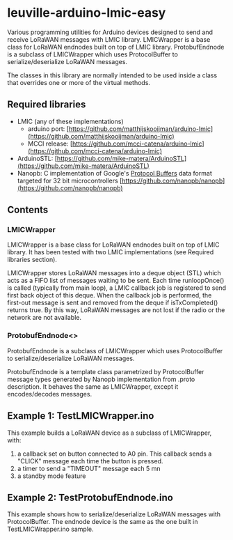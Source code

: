 # leuville-arduino-lmic-easy
Various programming utilities for Arduino devices designed to send and receive LoRaWAN messages with LMIC library.
LMICWrapper is a base class for LoRaWAN endnodes built on top of LMIC library.
ProtobufEndnode is a subclass of LMICWrapper which uses ProtocolBuffer to serialize/deserialize LoRaWAN messages.

The classes in this library are normally intended to be used inside a class that overrides one or more of the virtual methods.

## Required libraries


 - LMIC (any of these implementations)
	 - arduino port: [https://github.com/matthijskooijman/arduino-lmic](https://github.com/matthijskooijman/arduino-lmic)
	 - MCCI release: [https://github.com/mcci-catena/arduino-lmic](https://github.com/mcci-catena/arduino-lmic)
 - ArduinoSTL: [https://github.com/mike-matera/ArduinoSTL](https://github.com/mike-matera/ArduinoSTL)
 - Nanopb: C implementation of Google's [Protocol Buffers](http://code.google.com/apis/protocolbuffers/) data format targeted for 32 bit microcontrollers [https://github.com/nanopb/nanopb](https://github.com/nanopb/nanopb)

## Contents

### LMICWrapper
LMICWrapper is a base class for LoRaWAN endnodes built on top of LMIC library. It has been tested with two LMIC implementations (see Required libraries section).

LMICWrapper stores LoRaWAN messages into a deque object (STL) which acts as a FIFO list of messages waiting to be sent. Each time runloopOnce() is called (typically from main loop), a LMIC callback job is registered to send first back object of this deque. When the callback job is performed, the first-out message is sent and removed from the deque if isTxCompleted() returns true. By this way, LoRaWAN messages are not lost if the radio or the network are not available.

### ProtobufEndnode<>
ProtobufEndnode is a subclass of LMICWrapper which uses ProtocolBuffer to serialize/deserialize LoRaWAN messages.

ProtobufEndnode is a template class parametrized by ProtocolBuffer message types generated by Nanopb implementation from .proto description. It behaves the same as LMICWrapper, except it encodes/decodes messages.

## Example 1: TestLMICWrapper.ino
This example builds a LoRaWAN device as a subclass of LMICWrapper, with:

 1. a callback set on button connected to A0 pin. This callback sends a "CLICK" message each time the button is pressed.
 2. a timer to send a "TIMEOUT" message each 5 mn
 3. a standby mode feature

 ## Example 2: TestProtobufEndnode.ino
This example shows how to serialize/deserialize LoRaWAN messages with ProtocolBuffer.
The endnode device is the same as the one built in TestLMICWrapper.ino sample.

 
<!--stackedit_data:
eyJoaXN0b3J5IjpbMTIzMDgzNzU4MiwxODA5ODc2NzYwLDg0Mz
kyNTk3MiwtMzc4NTY0NjAsLTI0NjU3MTk3NiwtMjA2MzEwOTY2
NywtMTcxMDczNzA2Miw2NjYyNDA5ODMsMTc2MjAxNzcyMSwtMT
czODc0NzM5NiwtNTM1MzYxOTA0XX0=
-->